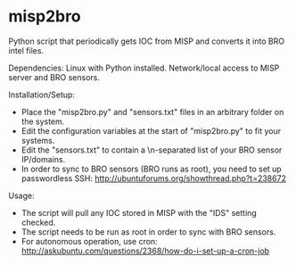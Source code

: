 # misp2bro
Python script that periodically gets IOC from MISP and converts it into BRO intel files.

Dependencies:
Linux with Python installed.
Network/local access to MISP server and BRO sensors.

Installation/Setup:
- Place the "misp2bro.py" and "sensors.txt" files in an arbitrary folder on the system.
- Edit the configuration variables at the start of "misp2bro.py" to fit your systems.
- Edit the "sensors.txt" to contain a \n-separated list of your BRO sensor IP/domains.
- In order to sync to BRO sensors (BRO runs as root), you need to set up passwordless SSH: http://ubuntuforums.org/showthread.php?t=238672

Usage:
- The script will pull any IOC stored in MISP with the "IDS" setting checked.
- The script needs to be run as root in order to sync with BRO sensors.
- For autonomous operation, use cron: http://askubuntu.com/questions/2368/how-do-i-set-up-a-cron-job
